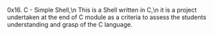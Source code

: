 0x16. C - Simple Shell,\n
This is a Shell written in C,\n
it is a project undertaken at the end of C module as a criteria to assess the students understanding and grasp of the C language. 

